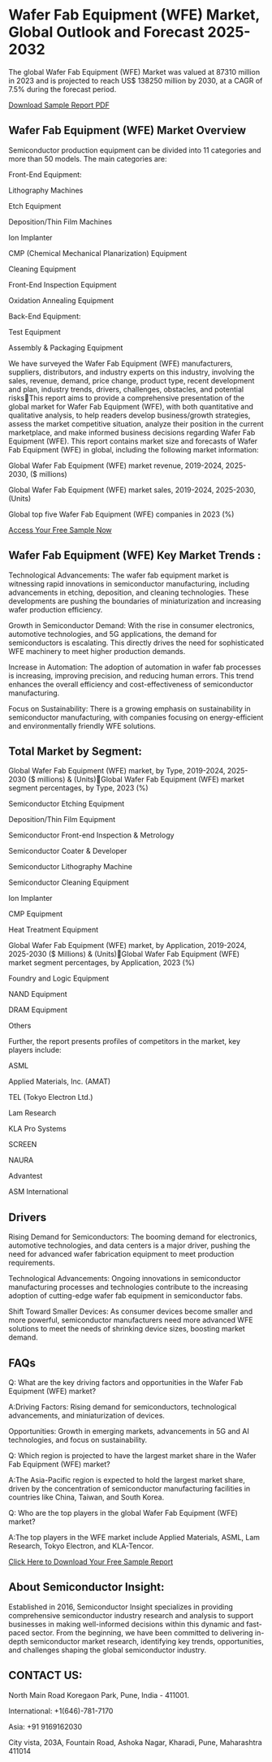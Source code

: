<h1>Wafer Fab Equipment (WFE) Market, Global Outlook and Forecast 2025-2032</h1>

The global Wafer Fab Equipment (WFE) Market was valued at 87310 million in 2023 and is projected to reach US$ 138250 million by 2030, at a CAGR of 7.5% during the forecast period.

[Download Sample Report PDF 
](https://semiconductorinsight.com/download-sample-report/?product_id=92858)

<h2>Wafer Fab Equipment (WFE) Market Overview</h2>

Semiconductor production equipment can be divided into 11 categories and more than 50 models. The main categories are:

Front-End Equipment:

Lithography Machines

Etch Equipment

Deposition/Thin Film Machines

Ion Implanter

CMP (Chemical Mechanical Planarization) Equipment

Cleaning Equipment

Front-End Inspection Equipment

Oxidation Annealing Equipment

Back-End Equipment:

Test Equipment

Assembly & Packaging Equipment

We have surveyed the Wafer Fab Equipment (WFE) manufacturers, suppliers, distributors, and industry experts on this industry, involving the sales, revenue, demand, price change, product type, recent development and plan, industry trends, drivers, challenges, obstacles, and potential risksThis report aims to provide a comprehensive presentation of the global market for Wafer Fab Equipment (WFE), with both quantitative and qualitative analysis, to help readers develop business/growth strategies, assess the market competitive situation, analyze their position in the current marketplace, and make informed business decisions regarding Wafer Fab Equipment (WFE). This report contains market size and forecasts of Wafer Fab Equipment (WFE) in global, including the following market information:

Global Wafer Fab Equipment (WFE) market revenue, 2019-2024, 2025-2030, ($ millions)

Global Wafer Fab Equipment (WFE) market sales, 2019-2024, 2025-2030, (Units)

Global top five Wafer Fab Equipment (WFE) companies in 2023 (%)

  [Access Your Free Sample Now](https://semiconductorinsight.com/report/wafer-fab-equipment-wfe-market/)

<h2>Wafer Fab Equipment (WFE) Key Market Trends  :</h2>

Technological Advancements: The wafer fab equipment market is witnessing rapid innovations in semiconductor manufacturing, including advancements in etching, deposition, and cleaning technologies. These developments are pushing the boundaries of miniaturization and increasing wafer production efficiency.

Growth in Semiconductor Demand: With the rise in consumer electronics, automotive technologies, and 5G applications, the demand for semiconductors is escalating. This directly drives the need for sophisticated WFE machinery to meet higher production demands.

Increase in Automation: The adoption of automation in wafer fab processes is increasing, improving precision, and reducing human errors. This trend enhances the overall efficiency and cost-effectiveness of semiconductor manufacturing.

Focus on Sustainability: There is a growing emphasis on sustainability in semiconductor manufacturing, with companies focusing on energy-efficient and environmentally friendly WFE solutions.

<h2>Total Market by Segment:</h2>

Global Wafer Fab Equipment (WFE) market, by Type, 2019-2024, 2025-2030 ($ millions) & (Units)Global Wafer Fab Equipment (WFE) market segment percentages, by Type, 2023 (%)

Semiconductor Etching Equipment

Deposition/Thin Film Equipment

Semiconductor Front-end Inspection & Metrology

Semiconductor Coater & Developer

Semiconductor Lithography Machine

Semiconductor Cleaning Equipment

Ion Implanter

CMP Equipment

Heat Treatment Equipment

Global Wafer Fab Equipment (WFE) market, by Application, 2019-2024, 2025-2030 ($ Millions) & (Units)Global Wafer Fab Equipment (WFE) market segment percentages, by Application, 2023 (%)

Foundry and Logic Equipment

NAND Equipment

DRAM Equipment

Others

Further, the report presents profiles of competitors in the market, key players include:

ASML

Applied Materials, Inc. (AMAT)

TEL (Tokyo Electron Ltd.)

Lam Research

KLA Pro Systems

SCREEN

NAURA

Advantest

ASM International

<h2>Drivers</h2>

Rising Demand for Semiconductors: The booming demand for electronics, automotive technologies, and data centers is a major driver, pushing the need for advanced wafer fabrication equipment to meet production requirements.

Technological Advancements: Ongoing innovations in semiconductor manufacturing processes and technologies contribute to the increasing adoption of cutting-edge wafer fab equipment in semiconductor fabs.

Shift Toward Smaller Devices: As consumer devices become smaller and more powerful, semiconductor manufacturers need more advanced WFE solutions to meet the needs of shrinking device sizes, boosting market demand.

<h2>FAQs</h2>

Q: What are the key driving factors and opportunities in the Wafer Fab Equipment (WFE) market? 

A:Driving Factors: Rising demand for semiconductors, technological advancements, and miniaturization of devices.

Opportunities: Growth in emerging markets, advancements in 5G and AI technologies, and focus on sustainability.

Q: Which region is projected to have the largest market share in the Wafer Fab Equipment (WFE) market?

A:The Asia-Pacific region is expected to hold the largest market share, driven by the concentration of semiconductor manufacturing facilities in countries like China, Taiwan, and South Korea.

Q: Who are the top players in the global Wafer Fab Equipment (WFE) market?

A:The top players in the WFE market include Applied Materials, ASML, Lam Research, Tokyo Electron, and KLA-Tencor.

[Click Here to Download Your Free Sample Report ](https://semiconductorinsight.com/download-sample-report/?product_id=92858)

<h2>About Semiconductor Insight:</h2>

Established in 2016, Semiconductor Insight specializes in providing comprehensive semiconductor industry research and analysis to support businesses in making well-informed decisions within this dynamic and fast-paced sector. From the beginning, we have been committed to delivering in-depth semiconductor market research, identifying key trends, opportunities, and challenges shaping the global semiconductor industry.

<h2>CONTACT US:</h2>

North Main Road Koregaon Park, Pune, India - 411001.

International: +1(646)-781-7170

Asia: +91 9169162030

City vista, 203A, Fountain Road, Ashoka Nagar, Kharadi, Pune, Maharashtra 411014



